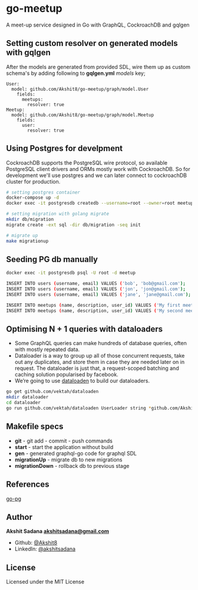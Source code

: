 # go-meetup
A meet-up service designed in Go with GraphQL, CockroachDB and gqlgen

## Setting custom resolver on generated models with gqlgen
After the models are generated from provided SDL, wire them up as custom schema's by adding following to **gqlgen.yml** *models* key;
```
User:
  model: github.com/Akshit8/go-meetup/graph/model.User
    fields:
      meetups:
        resolver: true
Meetup:
  model: github.com/Akshit8/go-meetup/graph/model.Meetup
    fields:
      user:
        resolver: true
```

## Using Postgres for develpment
CockroachDB supports the PostgreSQL wire protocol, so available PostgreSQL client drivers and ORMs mostly work with CockroachDB. So for development we'll use postgres and we can later connect to cockroachDB cluster for production.
```bash
# setting postgres container
docker-compose up -d
docker exec -it postgresdb createdb --username=root --owner=root meetup

# setting migration with golang migrate
mkdir db/migration
migrate create -ext sql -dir db/migration -seq init

# migrate up
make migrationup
```

## Seeding PG db manually
```bash
docker exec -it postgresdb psql -U root -d meetup

INSERT INTO users (username, email) VALUES ('bob', 'bob@gmail.com');
INSERT INTO users (username, email) VALUES ('jon', 'jon@gmail.com');
INSERT INTO users (username, email) VALUES ('jane', 'jane@gmail.com');

INSERT INTO meetups (name, description, user_id) VALUES ('My first meetup', 'This is a description', 1);
INSERT INTO meetups (name, description, user_id) VALUES ('My second meetup', 'This is a description', 1);
```

## Optimising N + 1 queries with dataloaders
- Some GraphQL queries can make hundreds of database queries, often with mostly repeated data.
- Dataloader is a way to group up all of those concurrent requests, take out any duplicates, and store them in case they are needed later on in request. The dataloader is just that, a request-scoped batching and caching solution popularised by facebook.
- We’re going to use [dataloaden](https://github.com/vektah/dataloaden) to build our dataloaders.
```bash
go get github.com/vektah/dataloaden
mkdir dataloader
cd dataloader
go run github.com/vektah/dataloaden UserLoader string *github.com/Akshit8/go-meetup/graph/model.User
```

## Makefile specs
- **git** - git add - commit - push commands
- **start** - start the application without build
- **gen** - generated graphql-go code for graphql SDL
- **migrationUp** - migrate db to new migrations
- **migrationDown** - rollback db to previous stage

## References
[go-pg](https://medium.com/tunaiku-tech/go-pg-golang-postgre-orm-2618b75c0430) <br>

## Author
**Akshit Sadana <akshitsadana@gmail.com>**

- Github: [@Akshit8](https://github.com/Akshit8)
- LinkedIn: [@akshitsadana](https://www.linkedin.com/in/akshit-sadana-b051ab121/)

## License
Licensed under the MIT License